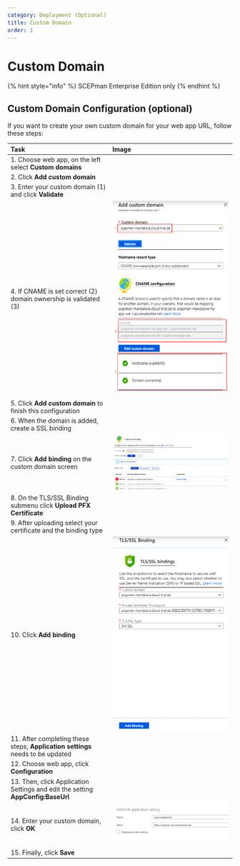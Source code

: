 ```yaml
---
category: Deployment (Optional)
title: Custom Domain
order: 1
---
```


# Custom Domain

{% hint style="info" %}
SCEPman Enterprise Edition only
{% endhint %}

## Custom Domain Configuration \(optional\)

If you want to create your own custom domain for your web app URL, follow these steps:

| Task | Image |
| :--- | :--- |
| 1. Choose web app, on the left select **Custom domains** |  |
| 2. Click **Add custom domain** |  |
| 3. Enter your custom domain \(1\) and click **Validate** |  |
| 4. If CNAME is set correct \(2\) domain ownership is validated \(3\) | [![AddCustomDomain](../.gitbook/assets/scepman_cname1.png)](https://github.com/glueckkanja/gk-scepman-docs/tree/8dd5e83c3dd91576810d6a7f58bb173cb6cc9536/docs/media/scepman_cname1.png) |
| 5. Click **Add custom domain** to finish this configuration |  |
| 6. When the domain is added, create a SSL binding |  |
| 7. Click **Add binding** on the custom domain screen | [![AddBinding](../.gitbook/assets/scepman_cname2.png)](https://github.com/glueckkanja/gk-scepman-docs/tree/8dd5e83c3dd91576810d6a7f58bb173cb6cc9536/docs/media/scepman_cname2.png) |
| 8. On the TLS/SSL Binding submenu click **Upload PFX Certificate** |  |
| 9. After uploading select your certificate and the binding type |  |
| 10. Click **Add binding** | [![TLS/SSL](../.gitbook/assets/scepman_cname3.png)](https://github.com/glueckkanja/gk-scepman-docs/tree/8dd5e83c3dd91576810d6a7f58bb173cb6cc9536/docs/media/scepman_cname3.png) |
| 11. After completing these steps, **Application settings** needs to be updated |  |
| 12. Choose web app, click **Configuration** |  |
| 13. Then, click Application Settings and edit the setting **AppConfig:BaseUrl** |  |
| 14. Enter your custom domain, click **OK** | [![EditAppSetting](../.gitbook/assets/scepman_cname4_1.png)](https://github.com/glueckkanja/gk-scepman-docs/tree/8dd5e83c3dd91576810d6a7f58bb173cb6cc9536/docs/media/scepman_cname4.png) |
| 15. Finally, click **Save** |  |

